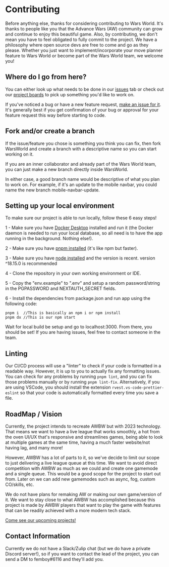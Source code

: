 # Contributing

Before anything else, thanks for considering contributing to Wars World. It's thanks to people like you that the Advance Wars (AW) community can grow and continue to enjoy this beautiful game. Also, by contributing, we don't mean you have to feel obligated to fully commit to the project. We have a philosophy where open source devs are free to come and go as they please. Whether you just want to implement/incorporate your move planner feature to Wars World or become part of the Wars World team, we welcome you!

## Where do I go from here?

You can either look up what needs to be done in our [issues](https://github.com/WarsWorld/WarsWorld/issues) tab or check out our [project boards](https://github.com/WarsWorld/WarsWorld/projects) to pick up something you'd like to work on.

If you've noticed a bug or have a new feature request, [make an issue for it](https://github.com/WarsWorld/WarsWorld/issues/new). It's generally best if you get confirmation of your bug or approval for your feature request this way before starting to code.

## Fork and/or create a branch

If the issue/feature you chose is something you think you can fix, then fork WarsWorld and create a branch with a descriptive name so you can start working on it.

If you are an inner collaborator and already part of the Wars World team, you can just make a new branch directly inside WarsWorld.

In either case, a good branch name would be descriptive of what you plan to work on. For example, if it's an update to the mobile navbar, you could name the new branch mobile-navbar-update.

## Setting up your local environment

To make sure our project is able to run locally, follow these 6 easy steps!

1 - Make sure you have [Docker Desktop](https://www.docker.com/products/docker-desktop/) installed and run it (the Docker daemon is needed to run your local database, so all need is to have the app running in the background. Nothing else!).

2 - Make sure you have [pnpm installed](https://pnpm.io/) (it's like npm but faster).

3 - Make sure you have [node installed](https://nodejs.org/en/download) and the version is recent. version ^18.15.0 is recommended

4 - Clone the repository in your own working environment or IDE.

5 - Copy the "env.example" to ".env" and setup a random password/string in the PGPASSWORD and NEXTAUTH_SECRET fields.

6 - Install the dependencies from package.json and run app using the following code:

```
pnpm i  //This is basically an npm i or npm install
pnpm dx //This is our npm start
```

Wait for local build be setup and go to localhost:3000. From there, you should be set! If you are having issues, feel free to contact someone in the team.

## Linting
Our CI/CD process will use a "linter" to check if your code is formatted in a readable way. However, it is up to you to actually fix any formatting issues.
You can check for any problems by running `pnpm lint`, and you can fix those problems manually or by running `pnpm lint-fix`.
Alternatively, if you are using VSCode, you should install the extension `rvest.vs-code-prettier-eslint`
so that your code is automatically formatted every time you save a file.


## RoadMap / Vision

Currently, the project intends to recreate AWBW but with 2023 technology. That means we want to have a live league that works smoothly, a hot from the oven UI/UX that's responsive and streamlines games, being able to look at multiple games at the same time, having a much faster website/not having lag, and many more!

However, AWBW has a lot of parts to it, so we've decide to limit our scope to just delivering a live league queue at this time. We want to avoid direct competition with AWBW as much as we could and create one gamemode and a single queue. This would be a good scope for the project to start out from. Later on we can add new gamemodes such as async, fog, custom CO/skills, etc.

We do not have plans for remaking AW or making our own game/version of it. We want to stay close to what AWBW has accomplished because this project is made by AWBW players that want to play the game with features that can be readily achieved with a more modern tech stack.

[Come see our upcoming projects!](https://github.com/WarsWorld/WarsWorld/projects)

## Contact Information

Currently we do not have a Slack/Zulip chat (but we do have a private Discord server!), so if you want to contact the lead of the project, you can send a DM to femboy#6116 and they'll add you.
